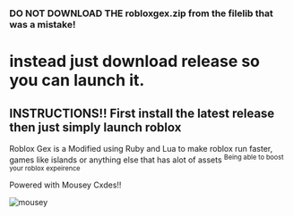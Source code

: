### DO NOT DOWNLOAD THE robloxgex.zip from the filelib that was a mistake!
# instead just download release so you can launch it.

INSTRUCTIONS!!
**First install the latest release then just simply launch roblox**
-----------
Roblox Gex is a Modified using Ruby and Lua to make roblox run faster, games like islands or anything else that has alot of assets <sup>Being able to boost your roblox expeirence</sup>


Powered with Mousey Cxdes!!

![mousey](https://github.com/samxCoding/Gex/assets/100733048/1d41b197-e9ad-4c65-8d78-ea4fc1be0323)
